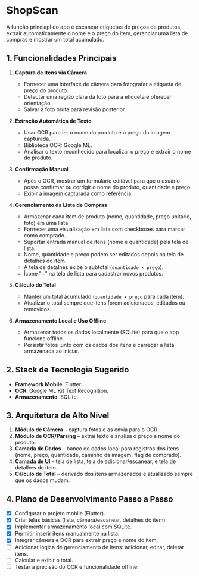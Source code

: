 # ShopScan

A função princiapl do app é escanear etiquetas de preços de produtos, extrair automaticamente o nome e o preço do item, gerenciar uma lista de compras e mostrar um total acumulado.

## 1. Funcionalidades Principais

1. **Captura de Itens via Câmera**
   - Fornecer uma interface de câmera para fotografar a etiqueta de preço do produto.
   - Detectar uma região clara da foto para a etiqueta e oferecer orientação.
   - Salvar a foto bruta para revisão posterior.

2. **Extração Automática de Texto**
   - Usar OCR para ler o nome do produto e o preço da imagem capturada.
   - Biblioteca OCR: Google ML.
   - Analisar o texto reconhecido para localizar o preço e extrair o nome do produto.

3. **Confirmação Manual**
   - Após o OCR, mostrar um formulário editável para que o usuário possa confirmar ou corrigir o nome do produto, quantidade e preço.
   - Exibir a imagem capturada como referência.

4. **Gerenciamento da Lista de Compras**
   - Armazenar cada item de produto (nome, quantidade, preço unitário, foto) em uma lista.
   - Fornecer uma visualização em lista com checkboxes para marcar como comprado.
   - Suportar entrada manual de itens (nome e quantidade) pela tela de lista.
   - Nome, quantidade e preço podem ser editados depois na tela de detalhes do item.
   - A tela de detalhes exibe o subtotal (`quantidade × preço`).
   - Ícone "+" na tela de lista para cadastrar novos produtos.

5. **Cálculo do Total**
   - Manter um total acumulado (`quantidade × preço` para cada item).
   - Atualizar o total sempre que itens forem adicionados, editados ou removidos.

6. **Armazenamento Local e Uso Offline**
   - Armazenar todos os dados localmente (SQLite) para que o app funcione offline.
   - Persistir fotos junto com os dados dos itens e carregar a lista armazenada ao iniciar.

## 2. Stack de Tecnologia Sugerido

- **Framework Mobile**: Flutter.
- **OCR**: Google ML Kit Text Recognition.
- **Armazenamento**: SQLite.

## 3. Arquitetura de Alto Nível

1. **Módulo de Câmera** – captura fotos e as envia para o OCR.
2. **Módulo de OCR/Parsing** – extrai texto e analisa o preço e nome do produto.
3. **Camada de Dados** – banco de dados local para registros dos itens (nome, preço, quantidade, caminho da imagem, flag de comprado).
4. **Camada de UI** – tela de lista, tela de adicionar/escanear, e tela de detalhes do item.
5. **Cálculo de Total** – derivado dos itens armazenados e atualizado sempre que os dados mudam.

## 4. Plano de Desenvolvimento Passo a Passo

- [x] Configurar o projeto mobile (Flutter).
- [x] Criar telas básicas (lista, câmera/escanear, detalhes do item).
- [x] Implementar armazenamento local com SQLite.
- [x] Permitir inserir itens manualmente na lista.
- [x] Integrar câmera e OCR para extrair preço e nome do item.
- [ ] Adicionar lógica de gerenciamento de itens: adicionar, editar, deletar itens.
- [ ] Calcular e exibir o total.
- [ ] Testar a precisão do OCR e funcionalidade offline.
